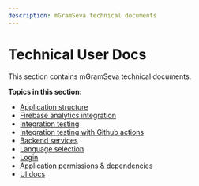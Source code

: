 ```yaml
---
description: mGramSeva technical documents
---
```


# Technical User Docs

This section contains mGramSeva technical documents.

**Topics in this section:**

* [Application structure](application-structure.md)
* [Firebase analytics integration](firebase-analytics-integration.md)
* [Integration testing](integration-testing.md)
* [Integration testing with Github actions](integration-testing-with-github-actions.md)
* [Backend services](backend-services/)
* [Language selection](tech-user-manual/language-selection.md)
* [Login](tech-user-manual/login.md)
* [Application permissions & dependencies](application-permissions-and-dependencies.md)
* [UI docs](mgramseva-ui/)

